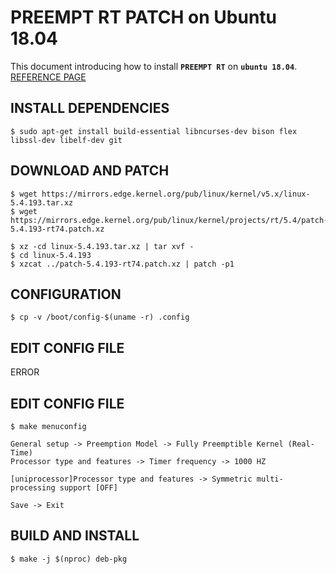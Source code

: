 # PREEMPT RT PATCH on Ubuntu 18.04
This document introducing how to install **`PREEMPT RT`** on **`ubuntu 18.04`**.  
[REFERENCE PAGE](https://chenna.me/blog/2020/02/23/how-to-setup-preempt-rt-on-ubuntu-18-04/)

## INSTALL DEPENDENCIES
    $ sudo apt-get install build-essential libncurses-dev bison flex libssl-dev libelf-dev git

## DOWNLOAD AND PATCH
```terminal
$ wget https://mirrors.edge.kernel.org/pub/linux/kernel/v5.x/linux-5.4.193.tar.xz
$ wget https://mirrors.edge.kernel.org/pub/linux/kernel/projects/rt/5.4/patch-5.4.193-rt74.patch.xz
    
$ xz -cd linux-5.4.193.tar.xz | tar xvf -
$ cd linux-5.4.193
$ xzcat ../patch-5.4.193-rt74.patch.xz | patch -p1
```
    
## CONFIGURATION
    $ cp -v /boot/config-$(uname -r) .config
    
## EDIT CONFIG FILE
ERROR

## EDIT CONFIG FILE
    $ make menuconfig
    
    General setup -> Preemption Model -> Fully Preemptible Kernel (Real-Time)
    Processor type and features -> Timer frequency -> 1000 HZ
    
    [uniprocessor]Processor type and features -> Symmetric multi-processing support [OFF]
    
    Save -> Exit
    
## BUILD AND INSTALL
    $ make -j $(nproc) deb-pkg
